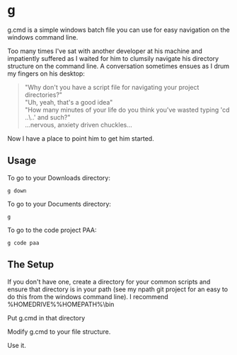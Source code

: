 g
=

g.cmd is a simple windows batch file you can use for easy navigation on the windows command line. 

Too many times I've sat with another developer at his machine and impatiently suffered as I waited for him to clumsily navigate his directory structure on the command line. A conversation sometimes ensues as I drum my fingers on his desktop:

>"Why don't you have a script file for navigating your project directories?"<br/>
>"Uh, yeah, that's a good idea"<br/>
>"How many minutes of your life do you think you've wasted typing 'cd ..\\..' and such?"<br/>
>...nervous, anxiety driven chuckles... 

Now I have a place to point him to get him started.

Usage
---------
To go to your Downloads directory:

    g down

To go to your Documents directory:

    g

To go to the code project PAA:

    g code paa

The Setup
---------
If you don't have one, create a directory for your common scripts and ensure that directory is in your path (see my npath git project for an easy to do this from the windows command line). I recommend %HOMEDRIVE%%HOMEPATH%\bin

Put g.cmd in that directory

Modify g.cmd to your file structure.

Use it.

